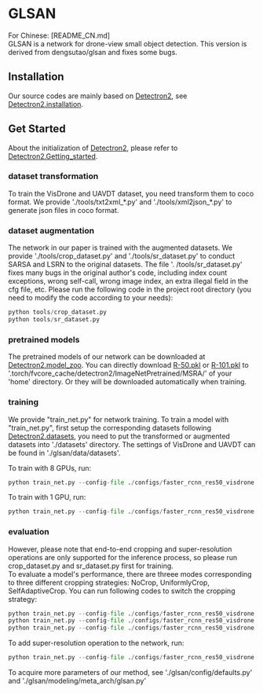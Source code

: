 # GLSAN
For Chinese: [README_CN.md]  
GLSAN is a network for drone-view small object detection. This version is derived from dengsutao/glsan and fixes some bugs.
## Installation
Our source codes are mainly based on [Detectron2](https://github.com/facebookresearch/detectron2), see [Detectron2.installation](https://github.com/facebookresearch/detectron2/blob/master/INSTALL.md).
## Get Started
About the initialization of [Detectron2](https://github.com/facebookresearch/detectron2), please refer to [Detectron2.Getting_started](https://github.com/facebookresearch/detectron2/blob/master/GETTING_STARTED.md
).
### dataset transformation
To train the VisDrone and UAVDT dataset, you need transform them to coco format.
We provide './tools/txt2xml_\*.py' and './tools/xml2json_\*.py' to generate json files in coco format.
### dataset augmentation
The network in our paper is trained with the augmented datasets.
We provide './tools/crop_dataset.py' and './tools/sr_dataset.py' to conduct SARSA and LSRN to the original datasets. The file '. /tools/sr_dataset.py' fixes many bugs in the original author's code, including index count exceptions, wrong self-call, wrong image index, an extra illegal field in the cfg file, etc. Please run the following code in the project root directory (you need to modify the code according to your needs):
```python
python tools/crop_dataset.py
python tools/sr_dataset.py
```
### pretrained models
The pretrained models of our network can be downloaded at [Detectron2.model_zoo](https://github.com/facebookresearch/detectron2/blob/master/MODEL_ZOO.md).
You can directly download [R-50.pkl](https://dl.fbaipublicfiles.com/detectron2/ImageNetPretrained/MSRA/R-50.pkl) or [R-101.pkl](https://dl.fbaipublicfiles.com/detectron2/ImageNetPretrained/MSRA/R-101.pkl)
to '.torch/fvcore_cache/detectron2/ImageNetPretrained/MSRA/' of your 'home' directory.
Or they will be downloaded automatically when training.
### training
We provide "train_net.py" for network training.
To train a model with "train_net.py", first setup the corresponding datasets following [Detectron2.datasets](https://github.com/facebookresearch/detectron2/blob/master/datasets/README.md),
you need to put the transformed or augmented datasets into './datasets' directory.
The settings of VisDrone and UAVDT can be found in './glsan/data/datasets'.

To train with 8 GPUs, run:
```python
python train_net.py --config-file ./configs/faster_rcnn_res50_visdrone.yaml --num-gpus 8
```


To train with 1 GPU, run:
```python
python train_net.py --config-file ./configs/faster_rcnn_res50_visdrone.yaml --num-gpus 1 SOLVER.IMS_PER_BATCH 2
```


### evaluation
However, please note that end-to-end cropping and super-resolution operations are only supported for the inference process, so please run crop_dataset.py and sr_dataset.py first for training.  
To evaluate a model's performance, there are threee modes corresponding to three different
cropping strategies: NoCrop, UniformlyCrop, SelfAdaptiveCrop.
You can run following codes to switch the cropping strategy:
```python
python train_net.py --config-file ./configs/faster_rcnn_res50_visdrone.yaml --eval-only --num-gpus 8
python train_net.py --config-file ./configs/faster_rcnn_res50_visdrone.yaml --eval-only --num-gpus 8 GLSAN.CROP UniformlyCrop
python train_net.py --config-file ./configs/faster_rcnn_res50_visdrone.yaml --eval-only --num-gpus 8 GLSAN.CROP SelfAdaptiveCrop
```
To add super-resolution operation to the network, run:
```python
python train_net.py --config-file ./configs/faster_rcnn_res50_visdrone.yaml --eval-only --num-gpus 8 GLSAN.CROP SelfAdaptiveCrop GLSAN.SR True
```

To acquire more parameters of our method, see './glsan/config/defaults.py' and './glsan/modeling/meta_arch/glsan.py'
